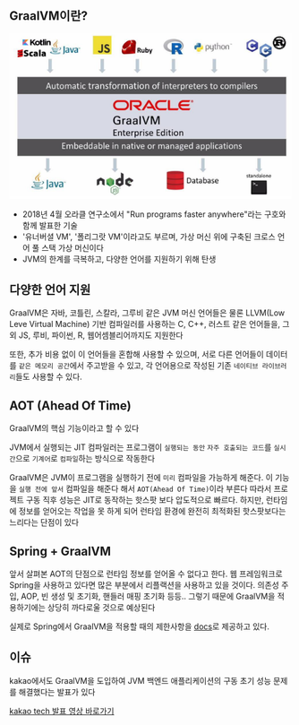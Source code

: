 ## GraalVM이란?
![img.png](images/GraalVM/img.png)
- 2018년 4월 오라클 연구소에서 "Run programs faster anywhere"라는 구호와 함께 발표한 기술
- '유너버셜 VM', '폴리그랏 VM'이라고도 부르며, 가상 머신 위에 구축된 크로스 언어 풀 스택 가상 머신이다
- JVM의 한계를 극복하고, 다양한 언어를 지원하기 위해 탄생

## 다양한 언어 지원
GraalVM은 자바, 코틀린, 스칼라, 그루비 같은 JVM 머신 언어들은 물론 LLVM(Low Leve Virtual Machine) 기반 컴파일러를 사용하는 C, C++, 러스트 같은 언어들을, 그 외 JS, 루비, 파이썬, R, 웹어셈블리어까지도 지원한다

또한, 추가 비용 없이 이 언어들을 혼합해 사용할 수 있으며, 서로 다른 언어들이 데이터를 `같은 메모리 공간`에서 주고받을 수 있고, 각 언어용으로 작성된 기존 `네이티브 라이브러리`들도 사용할 수 있다.


## AOT (Ahead Of Time)
GraalVM의 핵심 기능이라고 할 수 있다

JVM에서 실행되는 JIT 컴파일러는 프로그램이 `실행되는 동안` `자주 호출되는 코드`를 `실시간`으로 `기계어`로 `컴파일`하는 방식으로 작동한다

GraalVM은 JVM이 프로그램을 실행하기 전에 `미리` 컴파일을 가능하게 해준다. 이 기능을 `실행 전에 앞서` 컴파일을 해준다 해서 `AOT(Ahead Of Time)`이라 부른다
따라서 프로젝트 구동 직후 성능은 JIT로 동작하는 핫스팟 보다 압도적으로 빠르다.
하지만, 런타임에 정보를 얻어오는 작업을 못 하게 되어 런타임 환경에 완전히 최적화된 핫스팟보다는 느리다는 단점이 있다

## Spring + GraalVM
앞서 살펴본 AOT의 단점으로 런타임 정보를 얻어올 수 없다고 한다.
웹 프레임워크로 Spring을 사용하고 있다면 많은 부분에서 리플랙션을 사용하고 있을 것이다. 의존성 주입, AOP, 빈 생성 및 초기화, 핸들러 매핑 초기화 등등..
그렇기 때문에 GraalVM을 적용하기에는 상당히 까다로울 것으로 예상된다

실제로 Spring에서 GraalVM을 적용할 때의 제한사항을 [docs](https://github.com/spring-projects/spring-boot/wiki/Spring-Boot-with-GraalVM)로 제공하고 있다.

## 이슈
kakao에서도 GraalVM을 도입하여 JVM 백엔드 애플리케이션의 구동 초기 성능 문제를 해결했다는 발표가 있다

[kakao tech 발표 영상 바로가기](https://www.youtube.com/watch?v=9fbq3umnSeA)
